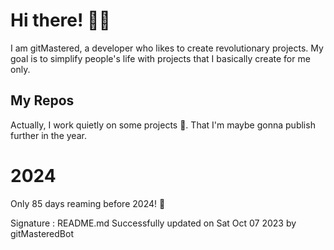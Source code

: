 
# Hi there! 🙋‍♂️
I am gitMastered, a developer who likes to create revolutionary projects.
My goal is to simplify people's life with projects that I basically create for me only.

## My Repos
Actually, I work quietly on some projects 👀. That I'm maybe gonna publish further in the year.

# 2024
Only 85 days reaming before 2024! 🙌

Signature : README.md Successfully updated on Sat Oct 07 2023 by gitMasteredBot

